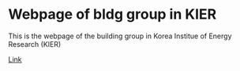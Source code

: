 # Webpage of bldg group in KIER

This is the webpage of the building group in Korea Institue of Energy Research (KIER)

[Link](https://bldgICT.github.io)